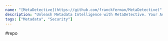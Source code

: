 ```yaml
---
name: "[MetaDetective](https://github.com/franckferman/MetaDetective)"
description: "Unleash Metadata Intelligence with MetaDetective. Your Assistant Beyond Metagoofil."
tags: ["Metadata", "Security"]
---
```

#repo